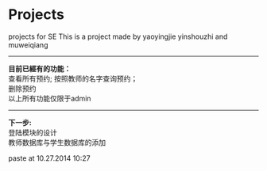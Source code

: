 
Projects
========

projects for SE
This is a project made by yaoyingjie yinshouzhi and muweiqiang

---
**目前已經有的功能：**<br/>
查看所有预约;
按照教师的名字查询预约；<br/>
删除预约<br/>
以上所有功能仅限于admin<br/>

---
**下一步:**<br/>
登陆模块的设计<br/>
教师数据库与学生数据库的添加<br/>

paste at 10.27.2014 10:27